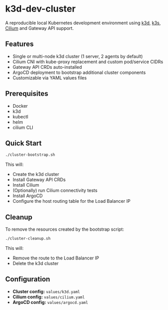 # k3d-dev-cluster

A reproducible local Kubernetes development environment using [k3d](https://k3d.io/), [k3s](https://k3s.io/), [Cilium](https://cilium.io/) and Gateway API support.

## Features

- Single or multi-node k3d cluster (1 server, 2 agents by default)
- Cilium CNI with kube-proxy replacement and custom pod/service CIDRs
- Gateway API CRDs auto-installed
- ArgoCD deployment to bootstrap additional cluster components
- Customizable via YAML values files

## Prerequisites

- Docker
- k3d
- kubectl
- helm
- cilium CLI


## Quick Start

```bash
./cluster-bootstrap.sh
```

This will:
- Create the k3d cluster
- Install Gateway API CRDs
- Install Cilium
- (Optionally) run Cilium connectivity tests
- Install ArgoCD
- Configure the host routing table for the Load Balancer IP

## Cleanup

To remove the resources created by the bootstrap script:

```bash
./cluster-cleanup.sh
```

This will:
- Remove the route to the Load Balancer IP
- Delete the k3d cluster

## Configuration

- **Cluster config:** `values/k3d.yaml`
- **Cilium config:** `values/cilium.yaml`
- **ArgoCD config:** `values/argocd.yaml`
